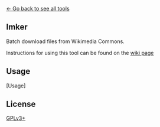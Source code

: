 [← Go back to see all tools](https://github.com/MarcoFalke/wiki-java-tools#wiki-tools)

## Imker
Batch download files from Wikimedia Commons.

Instructions for using this tool can be found on the [wiki page](https://commons.wikimedia.org/wiki/Commons:Imker_downloader)

## Usage
[Usage]

## License
[GPLv3+](COPYING.GPL)
